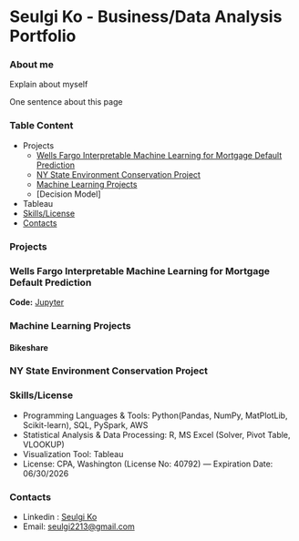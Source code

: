 # Seulgi Ko - Business/Data Analysis Portfolio 

### About me 
Explain about myself 

One sentence about this page 

### Table Content 
* Projects
   * [Wells Fargo Interpretable Machine Learning for Mortgage Default Prediction](#Default)
   * [NY State Environment Conservation Project](#SQL)
   * [Machine Learning Projects](#ML)
   * [Decision Model]
* Tableau
* [Skills/License](#Skill)
* [Contacts](#Contact)

### Projects 
<a name="Default"></a>

### Wells Fargo Interpretable Machine Learning for Mortgage Default Prediction 
**Code:** [Jupyter]()

### Machine Learning Projects 
<a name="ML"></a>

#### Bikeshare 
#### 

### NY State Environment Conservation Project 
<a name="SQL"></a>



### Skills/License 
<a name="Skill"></a>

* Programming Languages & Tools: Python(Pandas, NumPy, MatPlotLib, Scikit-learn), SQL, PySpark, AWS
* Statistical Analysis & Data Processing: R, MS Excel (Solver, Pivot Table, VLOOKUP)
* Visualization Tool: Tableau
* License: CPA, Washington (License No: 40792) — Expiration Date: 06/30/2026

### Contacts 
<a name="Contact"></a>
* Linkedin : [Seulgi Ko](http://www.linkedin.com/in/seulgi-ko)
* Email: seulgi2213@gmail.com
